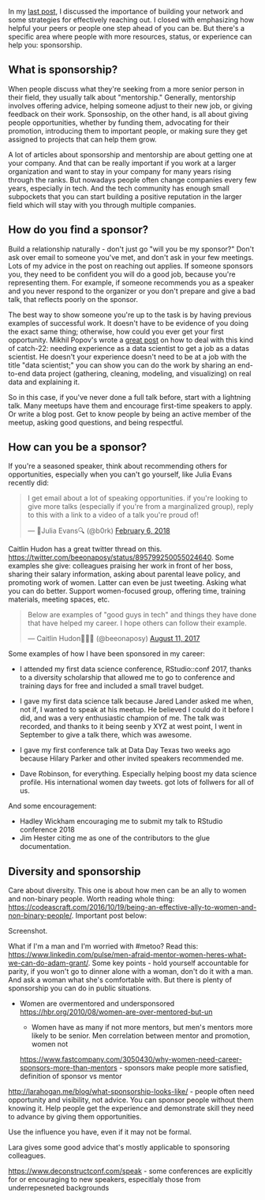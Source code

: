 In my [last post](https://robinsones.github.io/Building-Your-Data-Science-Network-Reaching-Out/), I discussed the importance of building your network and some strategies for effectively reaching out. I closed with emphasizing how helpful your peers or people one step ahead of you can be. But there's a specific area where people with more resources, status, or experience can help you: sponsorship. 

## What is sponsorship? 

When people discuss what they're seeking from a more senior person in their field, they usually talk about "mentorship." Generally, mentorship involves offering advice, helping someone adjust to their new job, or giving feedback on their work. Sponsoship, on the other hand, is all about giving people opportunities, whether by funding them, advocating for their promotion, introducing them to important people, or making sure they get assigned to projects that can help them grow.  
  
A lot of articles about sponsorship and mentorship are about getting one at your company. And that can be really important if you work at a larger organization and want to stay in your company for many years rising through the ranks. But nowadays people often change companies every few years, especially in tech. And the tech community has enough small subpockets that you can start building a positive reputation in the larger field which will stay with you through multiple companies. 

## How do you find a sponsor? 

Build a relationship naturally - don't just go "will you be my sponsor?" Don't ask over email to someone you've met, and don't ask in your few meetings. Lots of my advice in the post on reaching out applies. If someone sponsors you, they need to be confident you will do a good job, because you're representing them. For example, if someone recommends you as a speaker and you never respond to the organizer or you don't prepare and give a bad talk, that reflects poorly on the sponsor. 

The best way to show someone you're up to the task is by having previous examples of successful work. It doesn't have to be evidence of you doing the exact same thing; otherwise, how could you ever get your first opportunity. Mikhil Popov's wrote a [great post](https://mpopov.com/blog/advice-for-grads-entering-industry-datasci) on how to deal with this kind of catch-22: needing experience as a data scientist to get a job as a datas scientist. He doesn't your experience doesn't need to be at a job with the title "data scientist;" you can show you can do the work by sharing an end-to-end data project (gathering, cleaning, modeling, and visualizing) on real data and explaining it. 

So in this case, if you've never done a full talk before, start with a lightning talk. Many meetups have them and encourage first-time speakers to apply. Or write a blog post. Get to know people by being an active member of the meetup, asking good questions, and being respectful. 

## How can you be a sponsor? 

If you're a seasoned speaker, think about recommending others for opportunities, especially when you can't go yourself, like Julia Evans recently did:

<blockquote class="twitter-tweet" data-lang="en"><p lang="en" dir="ltr">I get email about a lot of speaking opportunities. if you&#39;re looking to give more talks (especially if you&#39;re from a marginalized group), reply to this with a link to a video of a talk you&#39;re proud of!</p>&mdash; 🔎Julia Evans🔍 (@b0rk) <a href="https://twitter.com/b0rk/status/960884397644898305?ref_src=twsrc%5Etfw">February 6, 2018</a></blockquote>
<script async src="https://platform.twitter.com/widgets.js" charset="utf-8"></script>

Caitlin Hudon has a great twitter thread on this. https://twitter.com/beeonaposy/status/895799250055024640. Some examples she give: colleagues praising her work in front of her boss, sharing their salary information, asking about parental leave policy, and promoting work of women. Latter can even be just tweeting. Asking what you can do better. Support women-focused group, offering time, training materials, meeting spaces, etc. 

<blockquote class="twitter-tweet" data-lang="en"><p lang="en" dir="ltr">Below are examples of &quot;good guys in tech&quot; and things they have done that have helped my career. I hope others can follow their example.</p>&mdash; Caitlin Hudon👩🏼‍💻 (@beeonaposy) <a href="https://twitter.com/beeonaposy/status/895799250055024640?ref_src=twsrc%5Etfw">August 11, 2017</a></blockquote>
<script async src="https://platform.twitter.com/widgets.js" charset="utf-8"></script>

Some examples of how I have been sponsored in my career: 
- I attended my first data science conference, RStudio::conf 2017, thanks to a diversity scholarship that allowed me to go to conference and training days for free and included a small travel budget. 
- I gave my first data science talk because Jared Lander asked me when, not if, I wanted to speak at his meetup. He believed I could do it before I did, and was a very enthusiastic champion of me. The talk was recorded, and thanks to it being seenb y XYZ at west point, I went in September to give a talk there, which was awesome. 
- I gave my first conference talk at Data Day Texas two weeks ago because Hilary Parker and other invited speakers recommended me.  




- Dave Robinson, for everything. Especially helping boost my data science profile. His international women day tweets. got lots of follwers for all of us. 

And some encouragement: 
- Hadley Wickham encouraging me to submit my talk to RStudio conference 2018
- Jim Hester citing me as one of the contributors to the glue documentation.

## Diversity and sponsorship

Care about diversity. This one is about how men can be an ally to women and non-binary people. Worth reading whole thing: https://codeascraft.com/2016/10/19/being-an-effective-ally-to-women-and-non-binary-people/. Important post below: 

Screenshot. 

What if I'm a man and I'm worried with #metoo? Read this: https://www.linkedin.com/pulse/men-afraid-mentor-women-heres-what-we-can-do-adam-grant/. Some key points - hold yourself accountable for parity, if you won't go to dinner alone with a woman, don't do it with a man. And ask a woman what she's comfortable with. But there is plenty of sponsorship you can do in public situations. 

- Women are overmentored and undersponsored https://hbr.org/2010/08/women-are-over-mentored-but-un

  - Women have as many if not more mentors, but men's mentors more likely to be senior. Men correlation between mentor and promotion, women not
  
  https://www.fastcompany.com/3050430/why-women-need-career-sponsors-more-than-mentors - sponsors make people more satisfied, definition of sponsor vs mentor


http://larahogan.me/blog/what-sponsorship-looks-like/ - people often need opportunity and visibility, not advice. You can sponsor people without them knowing it. Help people get the experience and demonstrate skill they need to advance by giving them opportunities. 

Use the influence you have, even if it may not be formal.

Lara gives some good advice that's mostly applicable to sponsoring colleagues. 


https://www.deconstructconf.com/speak - some conferences are explicitly for or encouraging to new speakers, especitlaly those from underrepesneted backgrounds
